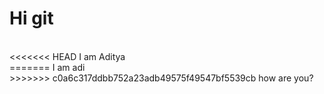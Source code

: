 # Hi git
<br>
<<<<<<< HEAD
I am Aditya<br>
=======
I am adi<br>
>>>>>>> c0a6c317ddbb752a23adb49575f49547bf5539cb
how are you?
